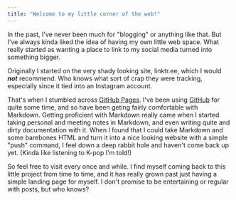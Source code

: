 ```yaml
---
title: "Welcome to my little corner of the web!"
---
```


In the past, I've never been much for "blogging" or anything like that.  But
I've always kinda liked the idea of having my own little web space.  What
really started as wanting a place to link to my social media turned into
something bigger.

Originally I started on the very shady looking site, linktr.ee, which I would
***not*** recommend.  Who knows what sort of crap they were tracking, especially
since it tied into an Instagram account.

That's when I stumbled across [GitHub Pages](https://pages.github.com/).  I've
been using [GitHub](https://github.com/) for quite some time, and so have been
geting fairly comfortable with Markdown.  Getting proficient with Markdown
really came when I started taking personal and meeting notes in Markdown, and
even writing quite and dirty documentation with it.  When I found that I could
take Markdown and some barebones HTML and turn it into a nice looking website
with a simple "push" command, I feel down a deep rabbit hole and haven't come
back up yet.  (Kinda like listening to K-pop I'm told!)

So feel free to visit every once and while.  I find myself coming back to this
little project from time to time, and it has really grown past just having a
simple landing page for myself.  I don't promise to be entertaining or regular
with posts, but who knows?
